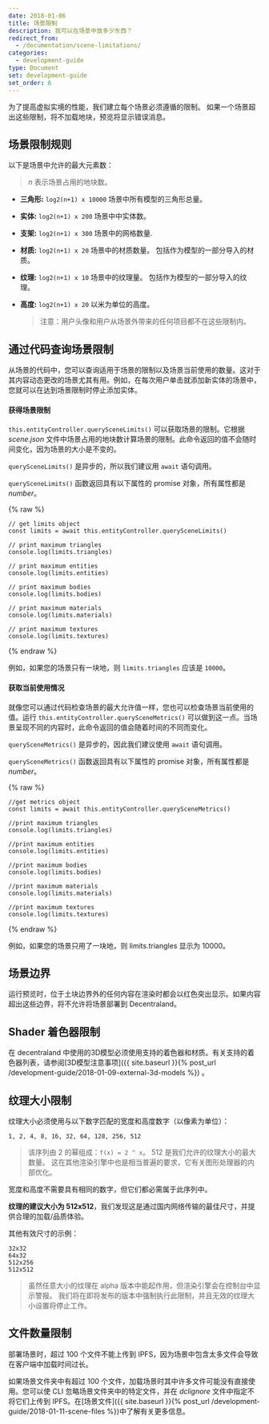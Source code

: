 ```yaml
---
date: 2018-01-06
title: 场景限制
description: 我可以在场景中放多少东西？
redirect_from:
  - /documentation/scene-limitations/
categories:
  - development-guide
type: Document
set: development-guide
set_order: 6
---
```


为了提高虚拟实境的性能，我们建立每个场景必须遵循的限制。 如果一个场景超出这些限制，将不加载地块，预览将显示错误消息。

## 场景限制规则

以下是场景中允许的最大元素数：

> *n* 表示场景占用的地块数。

- **三角形:** `log2(n+1) x 10000` 场景中所有模型的三角形总量。
- **实体:** `log2(n+1) x 200` 场景中中实体数。
- **支架:** `log2(n+1) x 300` 场景中的网格数量.
- **材质:** `log2(n+1) x 20` 场景中的材质数量。 包括作为模型的一部分导入的材质。
- **纹理:** `log2(n+1) x 10` 场景中的纹理量。 包括作为模型的一部分导入的纹理。
- **高度:** `log2(n+1) x 20` 以米为单位的高度。

  > 注意：用户头像和用户从场景外带来的任何项目都不在这些限制内。

## 通过代码查询场景限制

从场景的代码中，您可以查询适用于场景的限制以及场景当前使用的数量。这对于其内容动态更改的场景尤其有用。例如，在每次用户单击就添加新实体的场景中，您就可以在达到场景限制时停止添加实体。

 #### 获得场景限制

`this.entityController.querySceneLimits()` 可以获取场景的限制。它根据 _scene.json_ 文件中场景占用的地块数计算场景的限制。此命令返回的值不会随时间变化，因为场景的大小是不变的。

`querySceneLimits()` 是异步的，所以我们建议用 `await` 语句调用。

`querySceneLimits()` 函数返回具有以下属性的 promise 对象，所有属性都是 _number_。

{% raw %}

 ```tsx
 // get limits object
 const limits = await this.entityController.querySceneLimits()

 // print maximum triangles
 console.log(limits.triangles)

 // print maximum entities
 console.log(limits.entities)

 // print maximum bodies
 console.log(limits.bodies)

 // print maximum materials
 console.log(limits.materials)

 // print maximum textures
 console.log(limits.textures)
 ```

{% endraw %}

例如，如果您的场景只有一块地，则 `limits.triangles` 应该是 `10000`。

#### 获取当前使用情况

就像您可以通过代码检查场景的最大允许值一样，您也可以检查场景当前使用的值。运行 `this.entityController.querySceneMetrics()` 可以做到这一点。当场景呈现不同的内容时，此命令返回的值会随着时间的不同而变化。

`querySceneMetrics()` 是异步的，因此我们建议使用 `await` 语句调用。

`querySceneMetrics()` 函数返回具有以下属性的 promise 对象，所有属性都是 _number_。

 {% raw %}

 ```tsx
 //get metrics object
 const limits = await this.entityController.querySceneMetrics()

 //print maximum triangles
 console.log(limits.triangles)

 //print maximum entities
 console.log(limits.entities)

 //print maximum bodies
 console.log(limits.bodies)

 //print maximum materials
 console.log(limits.materials)

 //print maximum textures
 console.log(limits.textures)
 ```

 {% endraw %}

例如，如果您的场景只用了一块地，则 limits.triangles 显示为 10000。

## 场景边界

运行预览时，位于土块边界外的任何内容在渲染时都会以红色突出显示。如果内容超出这些边界，将不允许将场景部署到 Decentraland。

## Shader 着色器限制

在 decentraland 中使用的3D模型必须使用支持的着色器和材质。有关支持的着色器列表，请参阅[3D模型注意事项]({{ site.baseurl }}{% post_url /development-guide/2018-01-09-external-3d-models %}) 。

## 纹理大小限制

纹理大小必须使用与以下数字匹配的宽度和高度数字（以像素为单位）：

```
1, 2, 4, 8, 16, 32, 64, 128, 256, 512
```

> 该序列由 2 的幂组成：`f(x) = 2 ^ x`。 512 是我们允许的纹理大小的最大数量。 这在其他渲染引擎中也是相当普遍的要求，它有关图形处理器的内部优化。

宽度和高度不需要具有相同的数字，但它们都必需属于此序列中。

**纹理的建议大小为 512x512**，我们发现这是通过国内网络传输的最佳尺寸，并提供合理的加载/品质体验。

其他有效尺寸的示例：
```
32x32
64x32
512x256
512x512
```

> 虽然任意大小的纹理在 alpha 版本中能起作用，但渲染引擎会在控制台中显示警报。 我们将在即将发布的版本中强制执行此限制，并且无效的纹理大小设置将停止工作。

## 文件数量限制

部署场景时，超过 100 个文件不能上传到 IPFS，因为场景中包含太多文件会导致在客户端中加载时间过长。

如果场景文件夹中有超过 100 个文件，加载场景时其中许多文件可能没有直接使用。您可以使 CLI 忽略场景文件夹中的特定文件，并在 _dclignore_ 文件中指定不将它们上传到 IPFS。在[场景文件]({{ site.baseurl }}{% post_url /development-guide/2018-01-11-scene-files %})中了解有关更多信息。